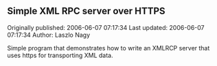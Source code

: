 ## Simple XML RPC server over HTTPS 
Originally published: 2006-06-07 07:17:34 
Last updated: 2006-06-07 07:17:34 
Author: Laszlo Nagy 
 
Simple program that demonstrates how to write an XMLRCP server that uses https for transporting XML data.